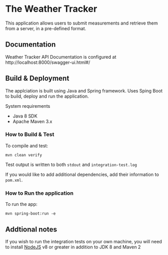 # The Weather Tracker #
This application allows users to submit measurements and retrieve them from a server, in a pre-defined format. 

## Documentation ##

Weather Tracker API Documentation is configured at http://localhost:8000/swagger-ui.html#/

## Build & Deployment ##
The applciation is built using Java and Spring framework. Uses Sping Boot to build, deploy and run the application.

System requirements
* Java 8 SDK
* Apache Maven 3.x

### How to Build & Test ###

To compile and test:

    mvn clean verify

Test output is written to both `stdout` and `integration-test.log`

If you would like to add additional dependencies, add their information to
`pom.xml`.

### How to Run the application ###
To run the app:

    mvn spring-boot:run -e

## Addtional notes ##
If you wish to run the integration tests on your own machine, you will need to
install [NodeJS][] v8 or greater in addition to JDK 8 and Maven 2

[NodeJS]: https://nodejs.org/

